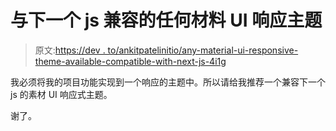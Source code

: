 # 与下一个 js 兼容的任何材料 UI 响应主题

> 原文:[https://dev . to/ankitpatelinitio/any-material-ui-responsive-theme-available-compatible-with-next-js-4i1g](https://dev.to/ankitpatelinitio/any-material-ui-responsive-theme-available-compatible-with-next-js-4i1g)

我必须将我的项目功能实现到一个响应的主题中。所以请给我推荐一个兼容下一个 js 的素材 UI 响应式主题。

谢了。